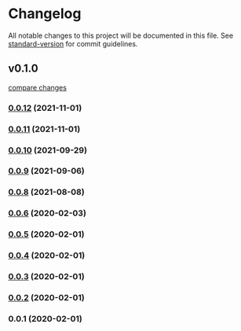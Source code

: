 # Changelog

All notable changes to this project will be documented in this file. See [standard-version](https://github.com/conventional-changelog/standard-version) for commit guidelines.

## v0.1.0

[compare changes](https://github.com/mmoollllee/nuxt-protected-mailto/compare/v0.0.12...v0.1.0)

### [0.0.12](https://github.com/mmoollllee/nuxt-protected-mailto/compare/v0.0.11...v0.0.12) (2021-11-01)

### [0.0.11](https://github.com/mmoollllee/nuxt-protected-mailto/compare/v0.0.10...v0.0.11) (2021-11-01)

### [0.0.10](https://github.com/mmoollllee/nuxt-protected-mailto/compare/v0.0.9...v0.0.10) (2021-09-29)

### [0.0.9](https://github.com/mmoollllee/nuxt-protected-mailto/compare/v0.0.8...v0.0.9) (2021-09-06)

### [0.0.8](https://github.com/mmoollllee/nuxt-protected-mailto/compare/v0.0.6...v0.0.8) (2021-08-08)

### [0.0.6](https://github.com/mmoollllee/nuxt-protected-mailto/compare/v0.0.5...v0.0.6) (2020-02-03)

### [0.0.5](https://github.com/mmoollllee/nuxt-protected-mailto/compare/v0.0.4...v0.0.5) (2020-02-01)

### [0.0.4](https://github.com/mmoollllee/nuxt-protected-mailto/compare/v0.0.3...v0.0.4) (2020-02-01)

### [0.0.3](https://github.com/mmoollllee/nuxt-protected-mailto/compare/v0.0.2...v0.0.3) (2020-02-01)

### [0.0.2](https://github.com/mmoollllee/nuxt-protected-mailto/compare/v0.0.1...v0.0.2) (2020-02-01)

### 0.0.1 (2020-02-01)
